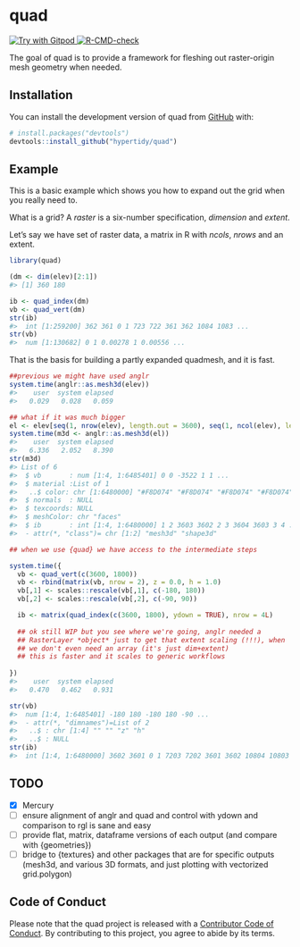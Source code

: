 
<!-- README.md is generated from README.Rmd. Please edit that file -->

# quad

<!-- badges: start -->

<a href="https://gitpod.io/#https://github.com/hypertidy/quad.git"> <img
    src="https://img.shields.io/badge/Contribute%20with-Gitpod-908a85?logo=gitpod"
    alt="Try with Gitpod"
  /> </a>
[![R-CMD-check](https://github.com/hypertidy/quad/actions/workflows/R-CMD-check.yaml/badge.svg)](https://github.com/hypertidy/quad/actions/workflows/R-CMD-check.yaml)
<!-- badges: end -->

The goal of quad is to provide a framework for fleshing out
raster-origin mesh geometry when needed.

## Installation

You can install the development version of quad from
[GitHub](https://github.com/) with:

``` r
# install.packages("devtools")
devtools::install_github("hypertidy/quad")
```

## Example

This is a basic example which shows you how to expand out the grid when
you really need to.

What is a grid? A *raster* is a six-number specification, *dimension*
and *extent*.

Let’s say we have set of raster data, a matrix in R with *ncols*,
*nrows* and an extent.

``` r
library(quad)

(dm <- dim(elev)[2:1])
#> [1] 360 180

ib <- quad_index(dm)
vb <- quad_vert(dm)
str(ib)
#>  int [1:259200] 362 361 0 1 723 722 361 362 1084 1083 ...
str(vb)
#>  num [1:130682] 0 1 0.00278 1 0.00556 ...
```

That is the basis for building a partly expanded quadmesh, and it is
fast.

``` r
##previous we might have used anglr
system.time(anglr::as.mesh3d(elev))
#>    user  system elapsed 
#>   0.029   0.028   0.059

## what if it was much bigger
el <- elev[seq(1, nrow(elev), length.out = 3600), seq(1, ncol(elev), length.out = 1800)]
system.time(m3d <- anglr::as.mesh3d(el))
#>    user  system elapsed 
#>   6.336   2.052   8.390
str(m3d)
#> List of 6
#>  $ vb       : num [1:4, 1:6485401] 0 0 -3522 1 1 ...
#>  $ material :List of 1
#>   ..$ color: chr [1:6480000] "#F8D074" "#F8D074" "#F8D074" "#F8D074" ...
#>  $ normals  : NULL
#>  $ texcoords: NULL
#>  $ meshColor: chr "faces"
#>  $ ib       : int [1:4, 1:6480000] 1 2 3603 3602 2 3 3604 3603 3 4 ...
#>  - attr(*, "class")= chr [1:2] "mesh3d" "shape3d"

## when we use {quad} we have access to the intermediate steps

system.time({
  vb <- quad_vert(c(3600, 1800))
  vb <- rbind(matrix(vb, nrow = 2), z = 0.0, h = 1.0)
  vb[,1] <- scales::rescale(vb[,1], c(-180, 180))
  vb[,2] <- scales::rescale(vb[,2], c(-90, 90))

  ib <- matrix(quad_index(c(3600, 1800), ydown = TRUE), nrow = 4L)
  
  ## ok still WIP but you see where we're going, anglr needed a 
  ## RasterLayer *object* just to get that extent scaling (!!!), when
  ## we don't even need an array (it's just dim+extent)
  ## this is faster and it scales to generic workflows   
  
})
#>    user  system elapsed 
#>   0.470   0.462   0.931

str(vb)
#>  num [1:4, 1:6485401] -180 180 -180 180 -90 ...
#>  - attr(*, "dimnames")=List of 2
#>   ..$ : chr [1:4] "" "" "z" "h"
#>   ..$ : NULL
str(ib)
#>  int [1:4, 1:6480000] 3602 3601 0 1 7203 7202 3601 3602 10804 10803 ...
```

## TODO

-   [x] Mercury
-   [ ] ensure alignment of anglr and quad and control with ydown and
    comparison to rgl is sane and easy
-   [ ] provide flat, matrix, dataframe versions of each output (and
    compare with {geometries})
-   [ ] bridge to {textures} and other packages that are for specific
    outputs (mesh3d, and various 3D formats, and just plotting with
    vectorized grid.polygon)

## Code of Conduct

Please note that the quad project is released with a [Contributor Code
of
Conduct](https://contributor-covenant.org/version/2/1/CODE_OF_CONDUCT.html).
By contributing to this project, you agree to abide by its terms.
